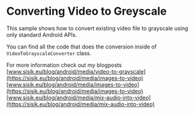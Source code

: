# Converting Video to Greyscale

This sample shows how to convert existing video file to grayscale using only standard Android APIs.

You can find all the code that does the conversion inside of `VideoToGrayscaleConverter` class.  

For more information check out my blogposts
[www.sisik.eu/blog/android/media/video-to-grayscale](https://sisik.eu/blog/android/media/images-to-video)
[www.sisik.eu/blog/android/media/images-to-video](https://sisik.eu/blog/android/media/images-to-video)
[www.sisik.eu/blog/android/media/mix-audio-into-video](https://sisik.eu/blog/android/media/mix-audio-into-video)